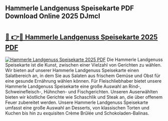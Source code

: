 ## Hammerle Landgenuss Speisekarte PDF Download Online 2025 DJmcl

# <h2><a href="http://gce7vrh.nevu.top/?p=Hammerle+Landgenuss+Speisekarte">🔗 👉🔴 Hammerle Landgenuss Speisekarte 2025 PDF</a></h2>

[![Hammerle Landgenuss Speisekarte 2025 PDF](https://i.imgur.com/dBaPXMq.png)](http://gce7vrh.nevu.top/?p=Hammerle+Landgenuss+Speisekarte)
Die Hammerle Landgenuss Speisekarte ist die Kunst, zwischen einer Vielzahl von Gerichten zu wählen. Wir bieten auf unserer Hammerle Landgenuss Speisekarte einen Salatbereich an, in dem Sie aus Salaten aus frischem Gemüse und Obst für eine gesunde Ernährung wählen können. Für Fleischliebhaber bietet unsere Hammerle Landgenuss Speisekarte eine große Auswahl an Rind-, Schweinefleisch-, Hühnchen- und Fischgerichten. Unseren Auserwählten bieten wir köstliche Gerichte wie Schaschlik und Steak an, die über offenem Feuer zubereitet werden. Unsere Hammerle Landgenuss Speisekarte umfasst eine große Auswahl an Desserts, von klassischen Torten und Kuchen bis hin zu exquisiten Crème Brûlée und Schokoladen-Balinas.
